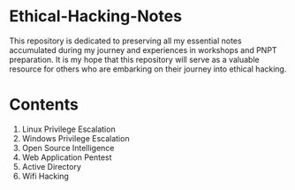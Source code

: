 # Ethical-Hacking-Notes

This repository is dedicated to preserving all my essential notes accumulated during my journey and experiences in workshops and PNPT preparation. It is my hope that this repository will serve as a valuable resource for others who are embarking on their journey into ethical hacking.

# Contents

1. Linux Privilege Escalation
2. Windows Privilege Escalation
3. Open Source Intelligence
4. Web Application Pentest
5. Active Directory
6. Wifi Hacking
   

